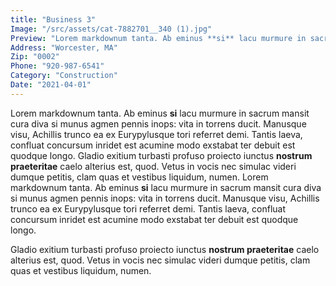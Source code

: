 ```yaml
---
title: "Business 3"
Image: "/src/assets/cat-7882701__340 (1).jpg"
Preview: "Lorem markdownum tanta. Ab eminus **si** lacu murmure in sacrum mansit cura diva si munus agmen pennis inops: vita in torrens ducit. Manusque visu, Achillis trunco ea ex Eurypylusque tori referret demi. Tantis laeva, confluat concursum inridet est acumine modo exstabat ter debuit est quodque longo."
Address: "Worcester, MA"
Zip: "0002"
Phone: "920-987-6541"
Category: "Construction"
Date: "2021-04-01"
---
```


<div>

Lorem markdownum tanta. Ab eminus **si** lacu murmure in sacrum mansit cura diva
si munus agmen pennis inops: vita in torrens ducit. Manusque visu, Achillis
trunco ea ex Eurypylusque tori referret demi. Tantis laeva, confluat concursum
inridet est acumine modo exstabat ter debuit est quodque longo.
Gladio exitium turbasti profuso proiecto iunctus **nostrum praeteritae** caelo
alterius est, quod. Vetus in vocis nec simulac videri dumque petitis, clam quas
et vestibus liquidum, numen.
Lorem markdownum tanta. Ab eminus **si** lacu murmure in sacrum mansit cura diva
si munus agmen pennis inops: vita in torrens ducit. Manusque visu, Achillis
trunco ea ex Eurypylusque tori referret demi. Tantis laeva, confluat concursum
inridet est acumine modo exstabat ter debuit est quodque longo.

Gladio exitium turbasti profuso proiecto iunctus **nostrum praeteritae** caelo
alterius est, quod. Vetus in vocis nec simulac videri dumque petitis, clam quas
et vestibus liquidum, numen.

</div>
